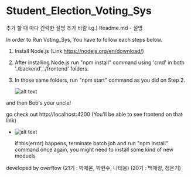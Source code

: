 # Student_Election_Voting_Sys
추가 할 때 마다 간략한 설명 추가 바람
i.g.) Readme.md - 설명

In order to Run Voting_Sys, You have to follow each steps below.

1) Install Node.js (Link https://nodejs.org/en/download/)

2) After installing Node.js run "npm install" command using 'cmd' in both './backend','./frontend' folders.

3) In those same folders, run "npm start" command as you did on Step 2.

	![alt text](https://raw.githubusercontent.com/timothyjrbeck/Student_Election_Voting_Sys/master/howto.JPG)

and then Bob's your uncle!

go check out http://localhost:4200 (You'll be able to see frontend on that link)

* 	![alt text](https://raw.githubusercontent.com/timothyjrbeck/Student_Election_Voting_Sys/master/error.JPG)

	if this(error) happens, terminate batch job and run "npm install" command once again, you might need to install some kind of new moduels


developed by overflow
(21기 : 박재온, 박현수, 나태웅) (20기 : 백재량, 정은기)
